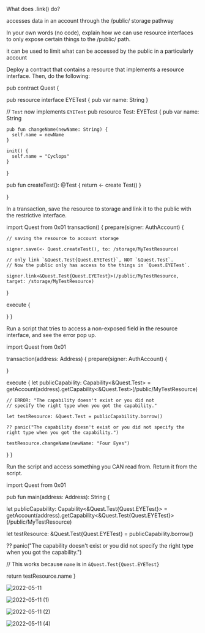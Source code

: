 What does .link() do?

accesses data in an account through the /public/ storage pathway


In your own words (no code), explain how we can use resource interfaces to only expose certain things to the /public/ path.

it can be used to limit what can be accessed by the public in a particularly account 


Deploy a contract that contains a resource that implements a resource interface. Then, do the following:

pub contract Quest {

  pub resource interface EYETest {
    pub var name: String
  }

  // `Test` now implements `EYETest`
  pub resource Test: EYETest {
    pub var name: String

    pub fun changeName(newName: String) {
      self.name = newName
    }

    init() {
      self.name = "Cyclops"
    }
  }

  pub fun createTest(): @Test {
    return <- create Test()
  }

}



In a transaction, save the resource to storage and link it to the public with the restrictive interface.


import Quest from 0x01
transaction() {
  prepare(signer: AuthAccount) {

    // saving the resource to account storage
    
    signer.save(<- Quest.createTest(), to: /storage/MyTestResource)

    // only link `&Quest.Test{Quest.EYETest}`, NOT `&Quest.Test`.
    // Now the public only has access to the things in `Quest.EYETest`.

    signer.link<&Quest.Test{Quest.EYETest}>(/public/MyTestResource, target: /storage/MyTestResource)
  }

  execute {

  }
}


Run a script that tries to access a non-exposed field in the resource interface, and see the error pop up.


import Quest from 0x01

transaction(address: Address) {
  prepare(signer: AuthAccount) {

  }

  execute {
    let publicCapability: Capability<&Quest.Test> =
      getAccount(address).getCapability<&Quest.Test>(/public/MyTestResource)

    // ERROR: "The capability doesn't exist or you did not 
    // specify the right type when you got the capability."

    let testResource: &Quest.Test = publicCapability.borrow() 
    
    ?? panic("The capability doesn't exist or you did not specify the right type when you got the capability.")

    testResource.changeName(newName: "Four Eyes")
  }
}


Run the script and access something you CAN read from. Return it from the script.

import Quest from 0x01

pub fun main(address: Address): String {
  
  let publicCapability: Capability<&Quest.Test{Quest.EYETest}> =
    getAccount(address).getCapability<&Quest.Test{Quest.EYETest}>(/public/MyTestResource)

  let testResource: &Quest.Test{Quest.EYETest} = publicCapability.borrow() 
  
  ?? panic("The capability doesn't exist or you did not specify the right type when you got the capability.")

  // This works because `name` is in `&Quest.Test{Quest.EYETest}`

  return testResource.name
}


![2022-05-11](https://user-images.githubusercontent.com/104722876/167921693-9ba3542d-abb3-4c97-bea8-b75839d026e8.png)

![2022-05-11 (1)](https://user-images.githubusercontent.com/104722876/167921746-df417f8b-84af-449a-84fd-d15dc687edf8.png)

![2022-05-11 (2)](https://user-images.githubusercontent.com/104722876/167921777-8260e31b-9c16-4a4d-a3f4-cecea2d70115.png)

![2022-05-11 (4)](https://user-images.githubusercontent.com/104722876/167951702-af574284-b4c0-4b41-8c6e-181e165ad21d.png)


